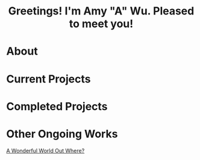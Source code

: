 <h1> <p align="center"> Greetings! I'm Amy "A" Wu. Pleased to meet you! </p> </h1>
<h1> About </h1>
<h1> Current Projects </h1>
<h1> Completed Projects </h1>
<h1> Other Ongoing Works </h1>
<a href=""> A Wonderful World Out Where? </a>

